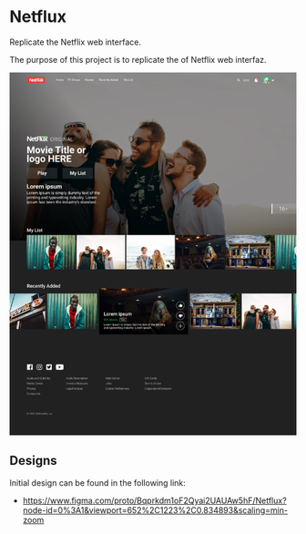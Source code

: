 # Netflux
Replicate the Netflix web interface.

The purpose of this project is to replicate the of Netflix web interfaz.

![alt text](screenshot.jpg)

## Designs
Initial design can be found in the following link:
- https://www.figma.com/proto/Bqprkdm1oF2Qyai2UAUAw5hF/Netflux?node-id=0%3A1&viewport=652%2C1223%2C0.834893&scaling=min-zoom
